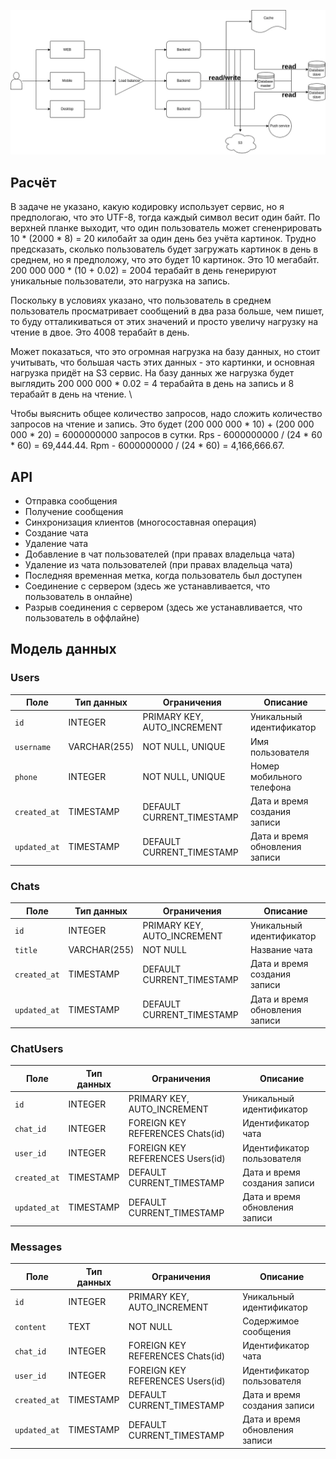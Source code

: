 ![Arch](WhatsApp.webp) 

## Расчёт
В задаче не указано, какую кодировку использует сервис, но я предпологаю, что это UTF-8, тогда каждый символ весит один байт. По верхней планке выходит, что один пользователь может сгененрировать 10 * (2000 * 8) = 20 килобайт за один день без учёта картинок. Трудно предсказать, сколько пользователь будет загружать картинок в день в среднем, но я предположу, что это будет 10 картинок. Это 10 мегабайт. \
200 000 000 * (10 + 0.02) = 2004 терабайт в день генерируют уникальные пользователи, это нагрузка на запись.

Поскольку в условиях указано, что пользователь в среднем пользователь просматривает сообщений в два раза больше, чем пишет, то буду отталикиваться от этих значений и просто увеличу нагрузку на чтение в двое. Это 4008 терабайт в день.

Может показаться, что это огромная нагрузка на базу данных, но стоит учитывать, что большая часть этих данных - это картинки, и основная нагрузка придёт на S3 сервис. На базу данных же нагрузка будет выглядить 200 000 000 * 0.02 = 4 терабайта в день на запись и 8 терабайт в день на чтение. \

Чтобы выяснить общее количество запросов, надо сложить количество запросов на чтение и запись. Это будет (200 000 000 * 10) + (200 000 000  * 20) = 6000000000 запросов в сутки. Rps - 6000000000 / (24 * 60 * 60) = 69,444.44. Rpm - 6000000000 / (24 * 60) = 4,166,666.67.

## API
 - Отправка сообщения
 - Получение сообщения 
 - Синхронизация клиентов (многосоставная операция)
 - Создание чата
 - Удаление чата
 - Добавление в чат пользователей (при правах владельца чата)
 - Удаление из чата пользователей (при правах владельца чата)
 - Последняя временная метка, когда пользователь был доступен
 - Соединение с сервером (здесь же устанавливается, что пользователь в онлайне)
 - Разрыв соединения с сервером (здесь же устанавливается, что пользователь в оффлайне)

## Модель данных
### Users

| Поле         | Тип данных       | Ограничения                  | Описание                       |
|--------------|------------------|------------------------------|--------------------------------|
| `id`         | INTEGER          | PRIMARY KEY, AUTO_INCREMENT  | Уникальный идентификатор       |
| `username`   | VARCHAR(255)     | NOT NULL, UNIQUE             | Имя пользователя               |
| `phone`      | INTEGER          | NOT NULL, UNIQUE             | Номер мобильного телефона      |
| `created_at` | TIMESTAMP        | DEFAULT CURRENT_TIMESTAMP    | Дата и время создания записи   |
| `updated_at` | TIMESTAMP        | DEFAULT CURRENT_TIMESTAMP    | Дата и время обновления записи |

### Chats

| Поле         | Тип данных       | Ограничения                  | Описание                       |
|--------------|------------------|------------------------------|--------------------------------|
| `id`         | INTEGER          | PRIMARY KEY, AUTO_INCREMENT  | Уникальный идентификатор       |
| `title`      | VARCHAR(255)     | NOT NULL                     | Название чата                  |
| `created_at` | TIMESTAMP        | DEFAULT CURRENT_TIMESTAMP    | Дата и время создания записи   |
| `updated_at` | TIMESTAMP        | DEFAULT CURRENT_TIMESTAMP    | Дата и время обновления записи |

### ChatUsers

| Поле         | Тип данных       | Ограничения                     | Описание                       |
|--------------|------------------|---------------------------------|--------------------------------|
| `id`         | INTEGER          | PRIMARY KEY, AUTO_INCREMENT     | Уникальный идентификатор       |
| `chat_id`    | INTEGER          | FOREIGN KEY REFERENCES Chats(id)| Идентификатор чата             |
| `user_id`    | INTEGER          | FOREIGN KEY REFERENCES Users(id)| Идентификатор пользователя     |
| `created_at` | TIMESTAMP        | DEFAULT CURRENT_TIMESTAMP       | Дата и время создания записи   |
| `updated_at` | TIMESTAMP        | DEFAULT CURRENT_TIMESTAMP       | Дата и время обновления записи |

### Messages

| Поле         | Тип данных       | Ограничения                     | Описание                       |
|--------------|------------------|---------------------------------|--------------------------------|
| `id`         | INTEGER          | PRIMARY KEY, AUTO_INCREMENT     | Уникальный идентификатор       |
| `content`    | TEXT             | NOT NULL                        | Содержимое сообщения           |
| `chat_id`    | INTEGER          | FOREIGN KEY REFERENCES Chats(id)| Идентификатор чата             |
| `user_id`    | INTEGER          | FOREIGN KEY REFERENCES Users(id)| Идентификатор пользователя     |
| `created_at` | TIMESTAMP        | DEFAULT CURRENT_TIMESTAMP       | Дата и время создания записи   |
| `updated_at` | TIMESTAMP        | DEFAULT CURRENT_TIMESTAMP       | Дата и время обновления записи |